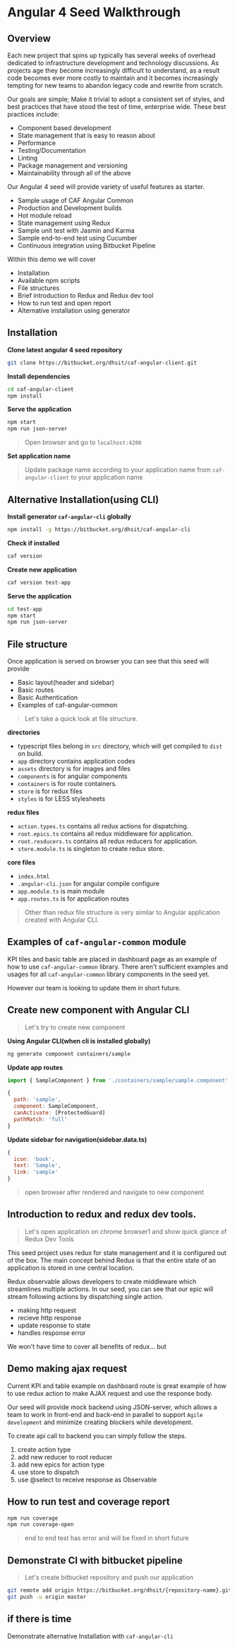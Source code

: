 # Angular 4 Seed Walkthrough

## Overview

Each new project that spins up typically has several weeks of overhead dedicated to infrastructure development and technology discussions.
As projects age they become increasingly difficult to understand, as a result code becomes ever more costly to maintain and it becomes increasingly tempting for new teams to abandon legacy code and rewrite from scratch.

Our goals are simple; Make it trivial to adopt a consistent set of styles, and best practices that have stood the test of time, enterprise wide.
These best practices include:

-  Component based development
-  State management that is easy to reason about
-  Performance
-  Testing/Documentation
-  Linting
-  Package management and versioning
-  Maintainability through all of the above


Our Angular 4 seed will provide variety of useful features as starter.

- Sample usage of CAF Angular Common
- Production and Development builds
- Hot module reload
- State management using Redux
- Sample unit test with Jasmin and Karma
- Sample end-to-end test using Cucumber
- Continuous integration using Bitbucket Pipeline

Within this demo we will cover

- Installation
- Available npm scripts
- File structures
- Brief introduction to Redux and Redux dev tool
- How to run test and open report
- Alternative installation using generator


## Installation

**Clone latest angular 4 seed repository**

```bash
git clone https://bitbucket.org/dhsit/caf-angular-client.git
```

**Install dependencies**

```bash
cd caf-angular-client
npm install
```

**Serve the application**

```bash
npm start
npm run json-server
```
> Open browser and go to `localhost:4200`

**Set application name**
> Update package name according to your application name from `caf-angular-client` to your application name

## Alternative Installation(using CLI)
**Install generator `caf-angular-cli` globally**

```bash
npm install -g https://bitbucket.org/dhsit/caf-angular-cli
```

**Check if installed**

```bash
caf version
```

**Create new application**

```bash
caf version test-app
```

**Serve the application**

```bash
cd test-app
npm start
npm run json-server
```

## File structure

Once application is served on browser you can see that this seed will provide

- Basic layout(header and sidebar)
- Basic routes
- Basic Authentication
- Examples of caf-angular-common

> Let's take a quick look at file structure.

**directories**

- typescript files belong in `src` directory, which will get compiled to `dist` on build.
- `app` directory contains application codes
- `assets` directory is for images and files
- `components` is for angular components
- `containers` is for route containers.
- `store` is for redux files
- `styles` is for LESS stylesheets

**redux files**

- `action.types.ts` contains all redux actions for dispatching.
- `root.epics.ts` contains all redux middleware for application.
- `root.resducers.ts` contains all redux reducers for application.
- `store.module.ts` is singleton to create redux store.


**core files**

- `index.html`
- `.angular-cli.json` for angular compile configure
- `app.module.ts` is main module
- `app.routes.ts` is for application routes

> Other than redux file structure is very similar to Angular application created with Angular CLI.


## Examples of `caf-angular-common` module

KPI tiles and basic table are placed in dashboard page as an example of how to use `caf-angular-common` library.
There aren't sufficient examples and usages for all `caf-angular-common` library components in the seed yet.

However our team is looking to update them in short future.

## Create new component with Angular CLI
> Let's try to create new component

**Using Angular CLI(when cli is installed globally)**
```bash
ng generate component containers/sample
```

**Update app routes**

```javascript
import { SampleComponent } from './containers/sample/sample.component';

{
  path: 'sample',
  component: SampleComponent,
  canActivate: [ProtectedGuard]
  pathMatch: 'full'
}
```

**Update sidebar for navigation(sidebar.data.ts)**

```javascript
{
  icon: 'book',
  text: 'Sample',
  link: 'sample'
}
```

> open browser after rendered and navigate to new component

## Introduction to redux and redux dev tools.

> Let's open application on chrome browser1 and show quick glance of Redux Dev Tools

This seed project uses redux for state management and it is configured out of the box.
The main concept behind Redux is that the entire state of an application is stored in one central location.

Redux observable allows developers to create middleware which streamlines multiple actions.
In our seed, you can see that our epic will stream following actions by dispatching single action.

- making http request
- recieve http response
- update response to state
- handles response error

We won't have time to cover all benefits of redux... but

## Demo making ajax request

Current KPI and table example on dashboard route is great example of
how to use redux action to make AJAX request and use the response body.

Our seed will provide mock backend using JSON-server, which allows a team to work in front-end and back-end in parallel to support `Agile development` and minimize creating blockers while development.

To create api call to backend you can simply follow the steps.

1. create action type
2. add new reducer to root reducer
3. add new epics for action type
4. use store to dispatch
5. use @select to receive response as Observable

## How to run test and coverage report

```bash
npm run coverage
npm run coverage-open
```
> end to end test has error and will be fixed in short future

## Demonstrate CI with bitbucket pipeline
> Let's create bitbucket repository and push our application

```bash
git remote add origin https://bitbucket.org/dhsit/{repository-name}.git
git push -u origin master
```

## if there is time
Demonstrate alternative Installation with `caf-angular-cli`

